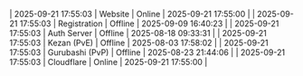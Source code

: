| 2025-09-21 17:55:03 | Website | Online | 2025-09-21 17:55:00 |
| 2025-09-21 17:55:03 | Registration | Offline | 2025-09-09 16:40:23 |
| 2025-09-21 17:55:03 | Auth Server | Offline | 2025-08-18 09:33:31 |
| 2025-09-21 17:55:03 | Kezan (PvE) | Offline | 2025-08-03 17:58:02 |
| 2025-09-21 17:55:03 | Gurubashi (PvP) | Offline | 2025-08-23 21:44:06 |
| 2025-09-21 17:55:03 | Cloudflare | Online | 2025-09-21 17:55:00 |
